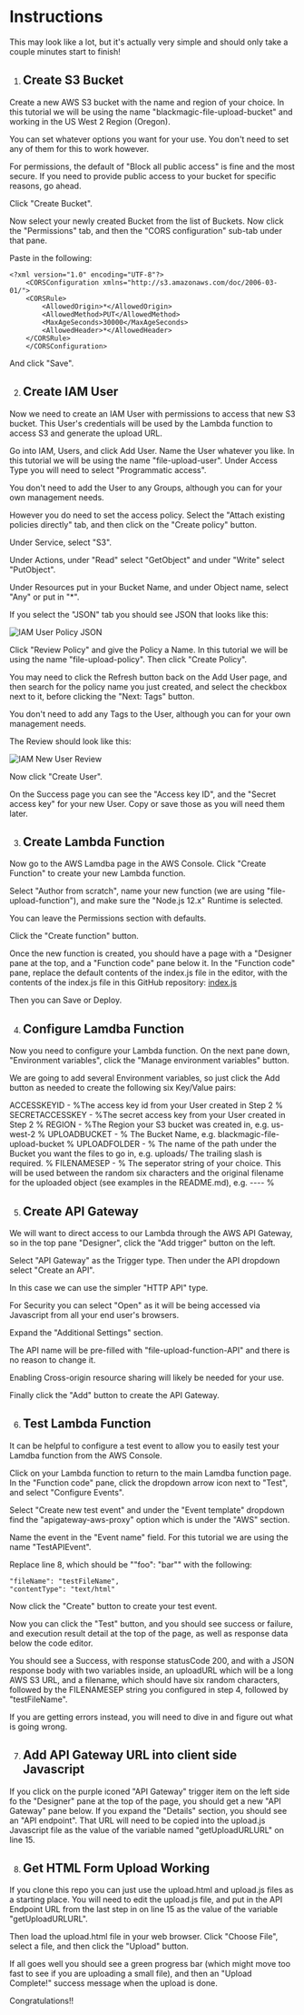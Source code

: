# Instructions

This may look like a lot, but it's actually very simple and should only take a couple minutes start to finish!

1. ## Create S3 Bucket

Create a new AWS S3 bucket with the name and region of your choice. In this tutorial we will be using the name "blackmagic-file-upload-bucket" and working in the US West 2 Region (Oregon).

You can set whatever options you want for your use. You don't need to set any of them for this to work however.

For permissions, the default of "Block all public access" is fine and the most secure. If you need to provide public access to your bucket for specific reasons, go ahead.

Click "Create Bucket".

Now select your newly created Bucket from the list of Buckets. Now click the "Permissions" tab, and then the "CORS configuration" sub-tab under that pane.

Paste in the following:

    <?xml version="1.0" encoding="UTF-8"?>
        <CORSConfiguration xmlns="http://s3.amazonaws.com/doc/2006-03-01/">
        <CORSRule>
    		<AllowedOrigin>*</AllowedOrigin>
    		<AllowedMethod>PUT</AllowedMethod>
    		<MaxAgeSeconds>30000</MaxAgeSeconds>
    		<AllowedHeader>*</AllowedHeader>
    	</CORSRule>
    	</CORSConfiguration>

And click "Save".

2. ## Create IAM User

Now we need to create an IAM User with permissions to access that new S3 bucket. This User's credentials will be used by the Lambda function to access S3 and generate the upload URL.

Go into IAM, Users, and click Add User. Name the User whatever you like. In this tutorial we will be using the name "file-upload-user". Under Access Type you will need to select "Programmatic access".

You don't need to add the User to any Groups, although you can for your own management needs.

However you do need to set the access policy. Select the "Attach existing policies directly" tab, and then click on the "Create policy" button.

Under Service, select "S3".

Under Actions, under "Read" select "GetObject" and under "Write" select "PutObject".

Under Resources put in your Bucket Name, and under Object name, select "Any" or put in "\*".

If you select the "JSON" tab you should see JSON that looks like this:

![IAM User Policy JSON](https://p198.p4.n0.cdn.getcloudapp.com/items/nOunE6p7/by%20default%202020-09-26%20at%203.15.27%20PM.png?v=6707ea4113794dbc723bd8d9b800dd6d "JSON")

Click "Review Policy" and give the Policy a Name. In this tutorial we will be using the name "file-upload-policy". Then click "Create Policy".

You may need to click the Refresh button back on the Add User page, and then search for the policy name you just created, and select the checkbox next to it, before clicking the "Next: Tags" button.

You don't need to add any Tags to the User, although you can for your own management needs.

The Review should look like this:

![IAM New User Review](https://p198.p4.n0.cdn.getcloudapp.com/items/jkuDr2yo/by%20default%202020-09-26%20at%203.22.31%20PM.png?v=eac377df9261840785a472cb9dc95fab "User Review")

Now click "Create User".

On the Success page you can see the "Access key ID", and the "Secret access key" for your new User. Copy or save those as you will need them later.

3. ## Create Lambda Function

Now go to the AWS Lamdba page in the AWS Console. Click "Create Function" to create your new Lambda function.

Select "Author from scratch", name your new function (we are using "file-upload-function"), and make sure the "Node.js 12.x" Runtime is selected.

You can leave the Permissions section with defaults.

Click the "Create function" button.

Once the new function is created, you should have a page with a "Designer pane at the top, and a "Function code" pane below it. In the "Function code" pane, replace the default contents of the index.js file in the editor, with the contents of the index.js file in this GitHub repository: [index.js](https://raw.githubusercontent.com/devondragon/s3-lambda-uploader/master/src/lambda/index.js)

Then you can Save or Deploy.

4. ## Configure Lamdba Function

Now you need to configure your Lambda function. On the next pane down, "Environment variables", click the "Manage environment variables" button.

We are going to add several Environment variables, so just click the Add button as needed to create the following six Key/Value pairs:

ACCESSKEYID - %The access key id from your User created in Step 2 %
SECRETACCESSKEY - %The secret access key from your User created in Step 2 %
REGION - %The Region your S3 bucket was created in, e.g. us-west-2 %
UPLOADBUCKET - % The Bucket Name, e.g. blackmagic-file-upload-bucket %
UPLOADFOLDER - % The name of the path under the Bucket you want the files to go in, e.g. uploads/ The trailing slash is required. %
FILENAMESEP - % The seperator string of your choice. This will be used between the random six characters and the original filename for the uploaded object (see examples in the README.md), e.g. ---- %

5. ## Create API Gateway

We will want to direct access to our Lambda through the AWS API Gateway, so in the top pane "Designer", click the "Add trigger" button on the left.

Select "API Gateway" as the Trigger type. Then under the API dropdown select "Create an API".

In this case we can use the simpler "HTTP API" type.

For Security you can select "Open" as it will be being accessed via Javascript from all your end user's browsers.

Expand the "Additional Settings" section.

The API name will be pre-filled with "file-upload-function-API" and there is no reason to change it.

Enabling Cross-origin resource sharing will likely be needed for your use.

Finally click the "Add" button to create the API Gateway.

6. ## Test Lambda Function

It can be helpful to configure a test event to allow you to easily test your Lamdba function from the AWS Console.

Click on your Lambda function to return to the main Lamdba function page. In the "Function code" pane, click the dropdown arrow icon next to "Test", and select "Configure Events".

Select "Create new test event" and under the "Event template" dropdown find the "apigateway-aws-proxy" option which is under the "AWS" section.

Name the event in the "Event name" field. For this tutorial we are using the name "TestAPIEvent".

Replace line 8, which should be ""foo": "bar"" with the following:

    "fileName": "testFileName",
    "contentType": "text/html"

Now click the "Create" button to create your test event.

Now you can click the "Test" button, and you should see success or failure, and execution result detail at the top of the page, as well as response data below the code editor.

You should see a Success, with response statusCode 200, and with a JSON response body with two variables inside, an uploadURL which will be a long AWS S3 URL, and a filename, which should have six random characters, followed by the FILENAMESEP string you configured in step 4, followed by "testFileName".

If you are getting errors instead, you will need to dive in and figure out what is going wrong.

7. ## Add API Gateway URL into client side Javascript

If you click on the purple iconed "API Gateway" trigger item on the left side fo the "Designer" pane at the top of the page, you should get a new "API Gateway" pane below. If you expand the "Details" section, you should see an "API endpoint". That URL will need to be copied into the upload.js Javascript file as the value of the variable named "getUploadURLURL" on line 15.

8. ## Get HTML Form Upload Working

If you clone this repo you can just use the upload.html and upload.js files as a starting place. You will need to edit the upload.js file, and put in the API Endpoint URL from the last step in on line 15 as the value of the variable "getUploadURLURL".

Then load the upload.html file in your web browser. Click "Choose File", select a file, and then click the "Upload" button.

If all goes well you should see a green progress bar (which might move too fast to see if you are uploading a small file), and then an "Upload Complete!" success message when the upload is done.

Congratulations!!
